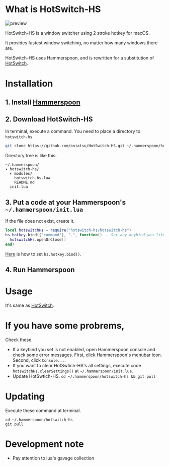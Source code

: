 # What is HotSwitch-HS

![preview](https://user-images.githubusercontent.com/5919569/139591542-a4f22e7f-2f37-4c7d-a20f-7fa94df13acb.png)

HotSwitch-HS is a window switcher using 2 stroke hotkey for macOS.

It provides fastest window switching, no matter how many windows there are.

HotSwitch-HS uses Hammerspoon, and is rewritten for a substitution of [HotSwitch](https://github.com/oniatsu/HotSwitch).

# Installation

## 1. Install [Hammerspoon](https://www.hammerspoon.org/)

## 2. Download HotSwitch-HS

In terminal, execute a command. You need to place a directory to `hotswitch-hs`.
```bash
git clone https://github.com/oniatsu/HotSwitch-HS.git ~/.hammerspoon/hotswitch-hs
```

Directory tree is like this:
```
~/.hammerspoon/
▾ hotswitch-hs/
  ▸ modules/
    hotswitch-hs.lua
    README.md
  init.lua
```

## 3. Put a code at your Hammerspoon's `~/.hammerspoon/init.lua`
If the file does not exist, create it.

```lua
local hotswitchHs = require("hotswitch-hs/hotswitch-hs")
hs.hotkey.bind({"command"}, ".", function() -- Set any keybind you like
  hotswitchHs.openOrClose()
end)
```

[Here](https://www.hammerspoon.org/docs/hs.hotkey.html#bind) is how to set `hs.hotkey.bind()`.

## 4. Run Hammerspoon

# Usage

It's same as [HotSwitch](https://oniatsu.github.io/HotSwitch/).

# If you have some probrems,

Check these.

- If a keybind you set is not enabled, open Hammerspoon console and check some error messages. First, click Hammerspoon's menubar icon. Second, click `Console...`.
- If you want to clear HotSwtich-HS's all settings, execute code `hotswitchHs.clearSettings()` at `~/.hammerspoon/init.lua`.
- Update HotSwtich-HS. `cd ~/.hammerspoon/hotswitch-hs && git pull`

# Updating

Execute these command at terminal.
```
cd ~/.hammerspoon/hotswitch-hs
git pull
```

# Development note

- Pay attention to lua's gavage collection